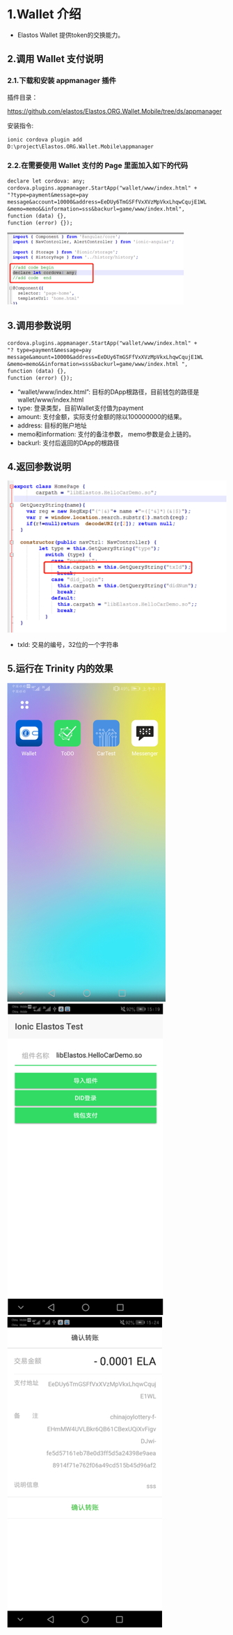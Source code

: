 # 1.Wallet 介绍

* Elastos  Wallet 提供token的交换能力。

## 2.调用 Wallet 支付说明

### 2.1.下载和安装 appmanager 插件

插件目录：

https://github.com/elastos/Elastos.ORG.Wallet.Mobile/tree/ds/appmanager

安装指令:

```
ionic cordova plugin add D:\project\Elastos.ORG.Wallet.Mobile\appmanager
```

### 2.2.在需要使用 Wallet 支付的 Page 里面加入如下的代码

```
declare let cordova: any;
cordova.plugins.appmanager.StartApp("wallet/www/index.html" +
"?type=payment&message=pay message&account=10000&address=EeDUy6TmGSFfVxXVzMpVkxLhqwCqujE1WL
&memo=memo&&information=sss&backurl=game/www/index.html",
function (data) {},
function (error) {});
```

![DApp_DID_1](images/DApp_DID_1.png)

## 3.调用参数说明

```
cordova.plugins.appmanager.StartApp("wallet/www/index.html" +
"? type=payment&message=pay message&amount=10000&address=EeDUy6TmGSFfVxXVzMpVkxLhqwCqujE1WL
&memo=memo&&information=sss&backurl=game/www/index.html ",
function (data) {},
function (error) {});
```

* “wallet/www/index.html”: 目标的DApp根路径，目前钱包的路径是wallet/www/index.html
* type: 登录类型，目前Wallet支付值为payment
* amount: 支付金额，实际支付金额的除以100000000的结果。
* address: 目标的账户地址
* memo和information: 支付的备注参数， memo参数是会上链的。
* backurl: 支付后返回的DApp的根路径

## 4.返回参数说明

![DApp_Wallet_1](images/DApp_Wallet_1.png)

* txId:  交易的编号，32位的一个字符串

## 5.运行在 Trinity 内的效果

![DApp_1](images/DApp_1.png)
![DApp_2](images/DApp_2.png)
![DApp_Wallet_2](images/DApp_Wallet_2.png)